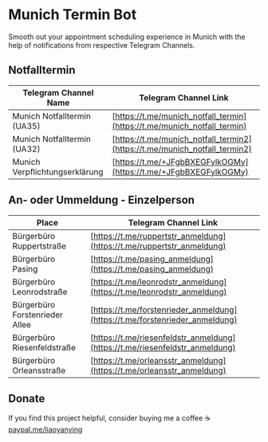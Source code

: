 # Munich Termin Bot

Smooth out your appointment scheduling experience in Munich with the help of notifications from respective Telegram Channels.

## Notfalltermin
| Telegram Channel Name       | Telegram Channel Link|
|------------|--------------------------------------------------------------|
| Munich Notfalltermin (UA35)| [https://t.me/munich_notfall_termin](https://t.me/munich_notfall_termin) |
| Munich Notfalltermin (UA32)| [https://t.me/munich_notfall_termin2](https://t.me/munich_notfall_termin2) |
| Munich Verpflichtungserklärung | [https://t.me/+JFgbBXEGFylkOGMy](https://t.me/+JFgbBXEGFylkOGMy) |

## An- oder Ummeldung - Einzelperson
| Place      | Telegram Channel Link|
|------------|--------------------------------------------------------------|
| Bürgerbüro Ruppertstraße| [https://t.me/ruppertstr_anmeldung](https://t.me/ruppertstr_anmeldung) |
| Bürgerbüro Pasing| [https://t.me/pasing_anmeldung](https://t.me/pasing_anmeldung) |
| Bürgerbüro Leonrodstraße| [https://t.me/leonrodstr_anmeldung](https://t.me/leonrodstr_anmeldung) |
| Bürgerbüro Forstenrieder Allee| [https://t.me/forstenrieder_anmeldung](https://t.me/forstenrieder_anmeldung) |
| Bürgerbüro Riesenfeldstraße| [https://t.me/riesenfeldstr_anmeldung](https://t.me/riesenfeldstr_anmeldung) |
| Bürgerbüro Orleansstraße| [https://t.me/orleansstr_anmeldung](https://t.me/orleansstr_anmeldung) |

## Donate
If you find this project helpful, consider buying me a coffee ☕️    
[paypal.me/liaoyanying](https://www.paypal.me/liaoyanying)
